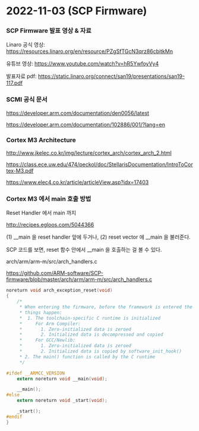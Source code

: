 # 2022-11-03 (SCP Firmware)

### SCP Firmware 발표 영상 & 자료

Linaro 공식 영상: https://resources.linaro.org/en/resource/PZgSfTGcN3qrz86cbitkMn

유튜브 영상: https://www.youtube.com/watch?v=hR5YwfoyVy4

발표자료 pdf: https://static.linaro.org/connect/san19/presentations/san19-117.pdf



### SCMI 공식 문서

https://developer.arm.com/documentation/den0056/latest

https://developer.arm.com/documentation/102886/001/?lang=en



### Cortex M3 Architecture

http://www.jkelec.co.kr/img/lecture/cortex_arch/cortex_arch_2.html

https://class.ece.uw.edu/474/peckol/doc/StellarisDocumentation/IntroToCortex-M3.pdf

https://www.elec4.co.kr/article/articleView.asp?idx=17403



### Cortex M3 에서 main 호출 방법

Reset Handler 에서 main 까지

http://recipes.egloos.com/5044366

(1) \_\_main 을 reset handler 앞에 두거나, (2) reset vector 에 \_\_main 을 불러준다.

SCP 코드를 보면, reset 함수 안에서 \_\_main 을 호출하는 걸 볼 수 있다.

arch/arm/arm-m/src/arch_handlers.c

https://github.com/ARM-software/SCP-firmware/blob/master/arch/arm/arm-m/src/arch_handlers.c

```c
noreturn void arch_exception_reset(void)
{
    /*
     * When entering the firmware, before the framework is entered the following
     * things happen:
     *  1. The toolchain-specific C runtime is initialized
     *     For Arm Compiler:
     *       1. Zero-initialized data is zeroed
     *       2. Initialized data is decompressed and copied
     *     For GCC/Newlib:
     *       1. Zero-initialized data is zeroed
     *       2. Initialized data is copied by software_init_hook()
     * 2. The main() function is called by the C runtime
     */

#ifdef __ARMCC_VERSION
    extern noreturn void __main(void);

    __main();
#else
    extern noreturn void _start(void);

    _start();
#endif
}
```

